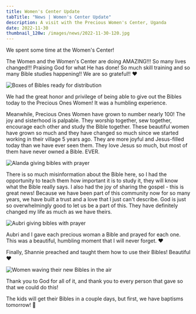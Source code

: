 ```yaml
---
title: Women's Center Update
tabTitle: "News | Women's Center Update"
description: A visit with the Precious Women's Center, Uganda
date: 2022-11-30
thumbnail_120w: /images/news/2022-11-30-120.jpg
---
```


We spent some time at the Women's Center!

The Women and the Women's Center are doing AMAZING!!! So many lives changed!!! Praising God for what He has done! So much skill training and so many Bible studies happening!! We are so grateful!! ❤️

![Boxes of Bibles ready for distribution](/images/news/2022-11-28-boxes.jpg)

We had the great honor and privilege of being able to give out the Bibles today to the Precious Ones Women! It was a humbling experience.

Meanwhile, Precious Ones Women have grown to number nearly 100! The joy and sisterhood is palpable. They worship together, sew together, encourage each other and study the Bible together. These beautiful women have grown so much and they have changed so much since we started working in their village 5 years ago. They are more joyful and Jesus-filled today than we have ever seen them. They love Jesus so much, but most of them have never owned a Bible. EVER.

![Alanda giving bibles with prayer](/images/news/2022-11-28-alanda.jpg)

There is so much misinformation about the Bible here, so I had the opportunity to teach them how important it is to study it, they will know what the Bible really says. I also had the joy of sharing the gospel - this is great news! Because we have been part of this community now for so many years, we have built a trust and a love that I just can't describe. God is just so overwhelmingly good to let us be a part of this. They have definitely changed my life as much as we have theirs.

![Aubri giving bibles with prayer](/images/news/2022-11-28-aubri.jpg)

Aubri and I gave each precious woman a Bible and prayed for each one. This was a beautiful, humbling moment that I will never forget. ❤️

Finally, Shannie preached and taught them how to use their Bibles! Beautiful ❤️

![Women waving their new Bibles in the air](/images/news/2022-11-28-bibles-in-the-air.jpg)

Thank you to God for all of it, and thank you to every person that gave so that we could do this!

The kids will get their Bibles in a couple days, but first, we have baptisms tomorrow! 🎉

